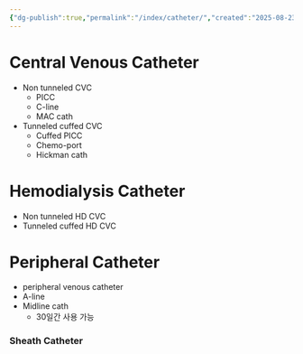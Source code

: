 ```yaml
---
{"dg-publish":true,"permalink":"/index/catheter/","created":"2025-08-23T22:43:08.000+09:00","updated":"2025-09-30T16:17:29.697+09:00"}
---
```


# Central Venous Catheter
- Non tunneled CVC
	- PICC
	- C-line
	- MAC cath
- Tunneled cuffed CVC
	- Cuffed PICC
	- Chemo-port
	- Hickman cath
# Hemodialysis Catheter 
- Non tunneled HD CVC
- Tunneled cuffed HD CVC
# Peripheral Catheter
- peripheral venous catheter
- A-line
- Midline cath
	- 30일간 사용 가능 

### Sheath Catheter 